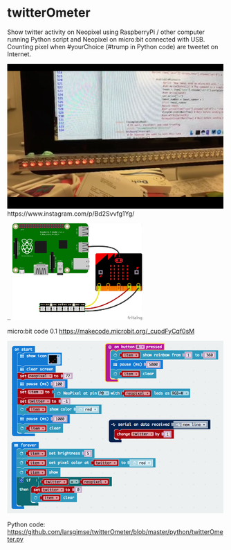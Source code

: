 # twitterOmeter

Show twitter activity on Neopixel using RaspberryPi / other computer running Python script and Neopixel on micro:bit connected with USB. Counting pixel when #yourChoice (#trump in Python code) are tweetet on Internet.

<img src="https://github.com/larsgimse/twitterOmeter/blob/master/twitterOmeter.png" width=500>
https://www.instagram.com/p/Bd2Svvfg1Yg/

..
<img src="https://github.com/larsgimse/twitterOmeter/blob/master/twitterOmeter_bb.png" width=300>

micro:bit code 0.1 
https://makecode.microbit.org/_cupdFyCqf0sM

<img src="https://github.com/larsgimse/twitterOmeter/blob/master/twitterOmeter_microbit_0_1.png" width=500>

Python code: https://github.com/larsgimse/twitterOmeter/blob/master/python/twitterOmeter.py


